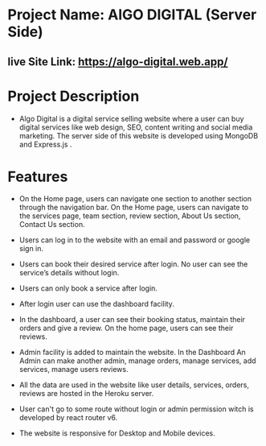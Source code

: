 # Project Name: AlGO DIGITAL (Server Side)

## live Site Link: https://algo-digital.web.app/

# Project Description

- Algo Digital is a digital service selling website where a user can buy digital services like web design, SEO, content writing and social media marketing. The server side of this website is developed using MongoDB and Express.js .

# Features

- On the Home page, users can navigate one section to another section through the navigation bar. On the Home page, users can navigate to the services page, team section, review section, About Us section, Contact Us section.

- Users can log in to the website with an email and password or google sign in.
- Users can book their desired service after login. No user can see the service’s details without login.
- Users can only book a service after login.
- After login user can use the dashboard facility.

- In the dashboard, a user can see their booking status, maintain their orders and give a review. On the home page, users can see their reviews.

- Admin facility is added to maintain the website. In the Dashboard An Admin can make another admin, manage orders, manage services, add services, manage users reviews.

- All the data are used in the website like user details, services, orders, reviews are hosted in the Heroku server.
- User can't go to some route without login or admin permission witch is developed by react router v6.
- The website is responsive for Desktop and Mobile devices.
